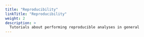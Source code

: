 ```yaml
---
title: "Reproducibility"
linkTitle: "Reproducibility"
weight: 2
description: >
  Tutorials about performing reproducible analyses in general
---
```



